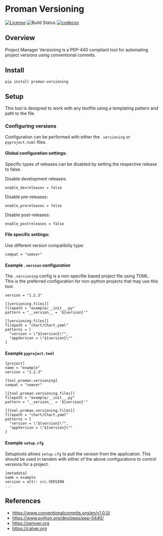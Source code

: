 # Proman Versioning

[![License](https://img.shields.io/badge/License-LGPL%203.0-blue.svg)](https://spdx.org/licenses/LGPL-3.0)
![Build Status](https://github.com/python-proman/proman-versioning/actions/workflows/ci.yml/badge.svg)
[![codecov](https://codecov.io/gh/kuwv/proman-versioning/branch/master/graph/badge.svg)](https://codecov.io/gh/kuwv/proman-versioning)

## Overview

Project Manager Versioning is a PEP-440 compliant tool for automating project
versions using conventional commits.

## Install

`pip install proman-versioning`

## Setup

This tool is designed to work with any textfile using a templating pattern and
path to the file.

### Configuring versions

Configuration can be performed with either the `.versioning` or `pyproject.toml`
files.

#### Global configuration settings:

Specific types of releases can be disabled by setting the respective release to
false.

Disable development releases:
```
enable_devreleases = false
```

Disable pre-releases:
```
enable_prereleases = false
```

Disable post-releases:
```
enable_postreleases = false
```

#### File specific settings:

Use different version compatibiliy type:
```
compat = "semver"
```

#### Example `.version` configuration

The `.versioning` config is a non-specfile based project file using TOML. This
is the preferred configuration for non-python projects that may use this tool.

<!--
Default versioning compatibility for `.version` files is semantic versioning
(`semver`).
-->
```
version = "1.2.3"

[[versioning.files]]
filepath = "example/__init__.py"
pattern = "__version__ = '${version}'"

[[versioning.files]]
filepath = "chart/Chart.yaml"
patterns = [
  "version = \"${version}\"",
  "appVersion = \"${version}\""
]
```

#### Example `pyproject.toml`

<!--
Default versioning compatibility for `pyproject.toml` is PEP440 (`pep440`).
-->
```
[project]
name = "example"
version = "1.2.3"

[tool.proman.versioning]
compat = "semver"

[[tool.proman.versioning.files]]
filepath = "example/__init__.py"
pattern = "__version__ = '${version}'"

[[tool.proman.versioning.files]]
filepath = "chart/Chart.yaml"
patterns = [
  "version = \"${version}\"",
  "appVersion = \"${version}\""
]
```

#### Example `setup.cfg`

Setuptools allows `setup.cfg` to pull the version from the application. This
should be used in tandem with either of the above configurations to control
versions for a project.

```
[metadata]
name = example
version = attr: src.VERSION
...
```

## References

- https://www.conventionalcommits.org/en/v1.0.0/
- https://www.python.org/dev/peps/pep-0440/
- https://semver.org
- https://calver.org
